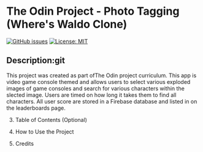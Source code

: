 # The Odin Project - Photo Tagging (Where's Waldo Clone)

[![GitHub issues](https://img.shields.io/github/issues/Mattwwilson34/photo-tagging-app)](https://github.com/Mattwwilson34/photo-tagging-app/issues)
[![License: MIT](https://img.shields.io/badge/License-MIT-yellow.svg)](https://opensource.org/licenses/MIT)

## Description:git

This project was created as part ofThe Odin project curriculum. This app is video game console themed and allows users to select various exploded images of game consoles and search for various characters within the slected image. Users are timed on how long it takes them to find all characters. All user score are stored in a Firebase database and listed in on the leaderboards page.

3. Table of Contents (Optional)

4. How to Use the Project

5. Credits
